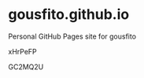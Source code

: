 # gousfito.github.io
Personal GitHub Pages site for gousfito


























































xHrPeFP

GC2MQ2U
